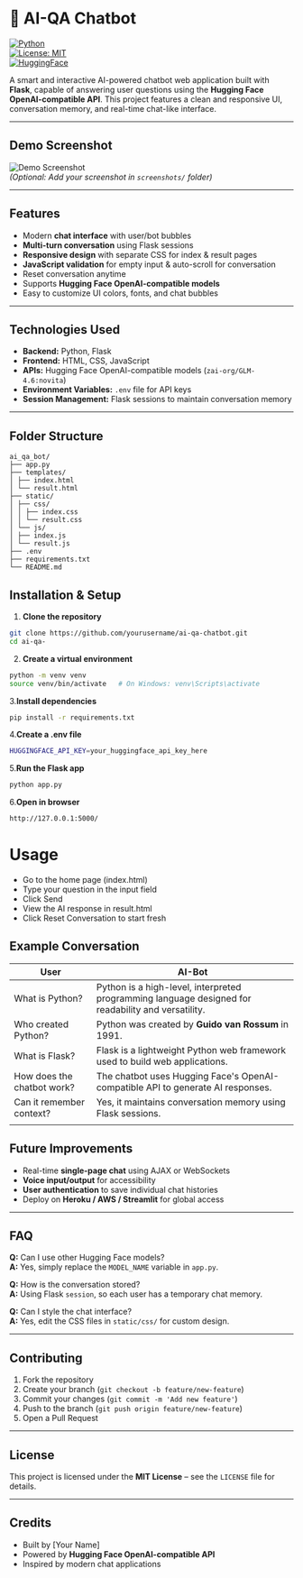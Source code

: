 # 🤖 AI-QA Chatbot

[![Python](https://img.shields.io/badge/python-3.10+-blue.svg)](https://www.python.org/)  
[![License: MIT](https://img.shields.io/badge/License-MIT-yellow.svg)](LICENSE)  
[![HuggingFace](https://img.shields.io/badge/HuggingFace-API-orange.svg)](https://huggingfaceco/)

A smart and interactive AI-powered chatbot web application built with **Flask**, capable of answering user questions using the **Hugging Face OpenAI-compatible API**. This project features a clean and responsive UI, conversation memory, and real-time chat-like interface.

---

## **Demo Screenshot**
![Demo Screenshot](screenshots/demo.png)  
*(Optional: Add your screenshot in `screenshots/` folder)*

---

## **Features**
- Modern **chat interface** with user/bot bubbles  
- **Multi-turn conversation** using Flask sessions  
- **Responsive design** with separate CSS for index & result pages  
- **JavaScript validation** for empty input & auto-scroll for conversation  
- Reset conversation anytime  
- Supports **Hugging Face OpenAI-compatible models**  
- Easy to customize UI colors, fonts, and chat bubbles
---

## **Technologies Used**
- **Backend:** Python, Flask
- **Frontend:** HTML, CSS, JavaScript
- **APIs:** Hugging Face OpenAI-compatible models (`zai-org/GLM-4.6:novita`)
- **Environment Variables:** `.env` file for API keys
- **Session Management:** Flask sessions to maintain conversation memory

---

## **Folder Structure**
```
ai_qa_bot/
├── app.py
├── templates/
│ ├── index.html
│ └── result.html
├── static/
│ ├── css/
│ │ ├── index.css
│ │ └── result.css
│ └── js/
│ ├── index.js
│ └── result.js
├── .env
├── requirements.txt
└── README.md
```

## **Installation & Setup**

1. **Clone the repository**
```bash
git clone https://github.com/yourusername/ai-qa-chatbot.git
cd ai-qa-
```

2. **Create a virtual environment**
```bash
python -m venv venv
source venv/bin/activate   # On Windows: venv\Scripts\activate
```

3.**Install dependencies**
```bash
pip install -r requirements.txt
```

4.**Create a .env file**
```bash
HUGGINGFACE_API_KEY=your_huggingface_api_key_here
```

5.**Run the Flask app**
```bash
python app.py
```

6.**Open in browser**
```bash
http://127.0.0.1:5000/
```

# Usage
- Go to the home page (index.html)
- Type your question in the input field
- Click Send
- View the AI response in result.html
- Click Reset Conversation to start fresh

## Example Conversation

| User                     | AI-Bot                                                                 |
|--------------------------|------------------------------------------------------------------------|
| What is Python?          | Python is a high-level, interpreted programming language designed for readability and versatility. |
| Who created Python?      | Python was created by **Guido van Rossum** in 1991.                   |
| What is Flask?           | Flask is a lightweight Python web framework used to build web applications. |
| How does the chatbot work?| The chatbot uses Hugging Face's OpenAI-compatible API to generate AI responses. |
| Can it remember context? | Yes, it maintains conversation memory using Flask sessions.            |
                  |

## Future Improvements
- Real-time **single-page chat** using AJAX or WebSockets
- **Voice input/output** for accessibility
- **User authentication** to save individual chat histories
- Deploy on **Heroku / AWS / Streamlit** for global access

---

## FAQ

**Q:** Can I use other Hugging Face models?  
**A:** Yes, simply replace the `MODEL_NAME` variable in `app.py`.

**Q:** How is the conversation stored?  
**A:** Using Flask `session`, so each user has a temporary chat memory.

**Q:** Can I style the chat interface?  
**A:** Yes, edit the CSS files in `static/css/` for custom design.

---

## Contributing
1. Fork the repository  
2. Create your branch (`git checkout -b feature/new-feature`)  
3. Commit your changes (`git commit -m 'Add new feature'`)  
4. Push to the branch (`git push origin feature/new-feature`)  
5. Open a Pull Request

---

## License
This project is licensed under the **MIT License** – see the `LICENSE` file for details.

---

## Credits
- Built by [Your Name]  
- Powered by **Hugging Face OpenAI-compatible API**  
- Inspired by modern chat applications




